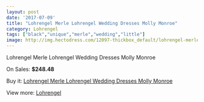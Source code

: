 ```yaml
---
layout: post
date: '2017-07-09'
title: "Lohrengel Merle Lohrengel Wedding Dresses Molly Monroe"
category: Lohrengel
tags: ["black","unique","merle","wedding","little"]
image: http://img.hectodress.com/12097-thickbox_default/lohrengel-merle-lohrengel-wedding-dresses-molly-monroe.jpg
---
```

Lohrengel Merle Lohrengel Wedding Dresses Molly Monroe

On Sales: **$248.48**
<a href="https://www.hectodress.com/lohrengel/5946-lohrengel-merle-lohrengel-wedding-dresses-molly-monroe.html"><amp-img layout="responsive" width="600" height="600" src="//img.hectodress.com/12097-thickbox_default/lohrengel-merle-lohrengel-wedding-dresses-molly-monroe.jpg" alt="Lohrengel Merle Lohrengel Wedding Dresses Molly Monroe 0" /></a>

Buy it: [Lohrengel Merle Lohrengel Wedding Dresses Molly Monroe](https://www.hectodress.com/lohrengel/5946-lohrengel-merle-lohrengel-wedding-dresses-molly-monroe.html "Lohrengel Merle Lohrengel Wedding Dresses Molly Monroe")

View more: [Lohrengel](https://www.hectodress.com/103-lohrengel "Lohrengel")